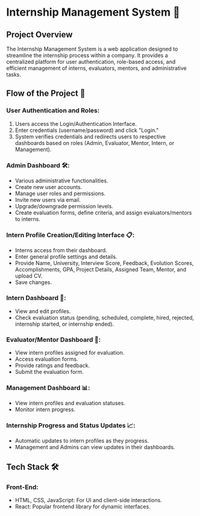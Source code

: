 # Internship Management System 🚀

## Project Overview

The Internship Management System is a web application designed to streamline the internship process within a company. It provides a centralized platform for user authentication, role-based access, and efficient management of interns, evaluators, mentors, and administrative tasks.

## Flow of the Project 🔄

### User Authentication and Roles:

1. Users access the Login/Authentication Interface.
2. Enter credentials (username/password) and click "Login."
3. System verifies credentials and redirects users to respective dashboards based on roles (Admin, Evaluator, Mentor, Intern, or Management).

### Admin Dashboard 🛠️:

- Various administrative functionalities.
- Create new user accounts.
- Manage user roles and permissions.
- Invite new users via email.
- Upgrade/downgrade permission levels.
- Create evaluation forms, define criteria, and assign evaluators/mentors to interns.

### Intern Profile Creation/Editing Interface 📋:

- Interns access from their dashboard.
- Enter general profile settings and details.
- Provide Name, University, Interview Score, Feedback, Evolution Scores, Accomplishments, GPA, Project Details, Assigned Team, Mentor, and upload CV.
- Save changes.

### Intern Dashboard 🏢:

- View and edit profiles.
- Check evaluation status (pending, scheduled, complete, hired, rejected, internship started, or internship ended).

### Evaluator/Mentor Dashboard 👥:

- View intern profiles assigned for evaluation.
- Access evaluation forms.
- Provide ratings and feedback.
- Submit the evaluation form.

### Management Dashboard 📊:

- View intern profiles and evaluation statuses.
- Monitor intern progress.

### Internship Progress and Status Updates 📈:

- Automatic updates to intern profiles as they progress.
- Management and Admins can view updates in their dashboards.

## Tech Stack 🛠️

### Front-End:

- HTML, CSS, JavaScript: For UI and client-side interactions.
- React: Popular frontend library for dynamic interfaces.

